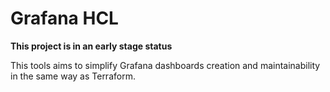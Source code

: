 # Grafana HCL

**This project is in an early stage status**

This tools aims to simplify Grafana dashboards creation and maintainability in the same way as Terraform.
